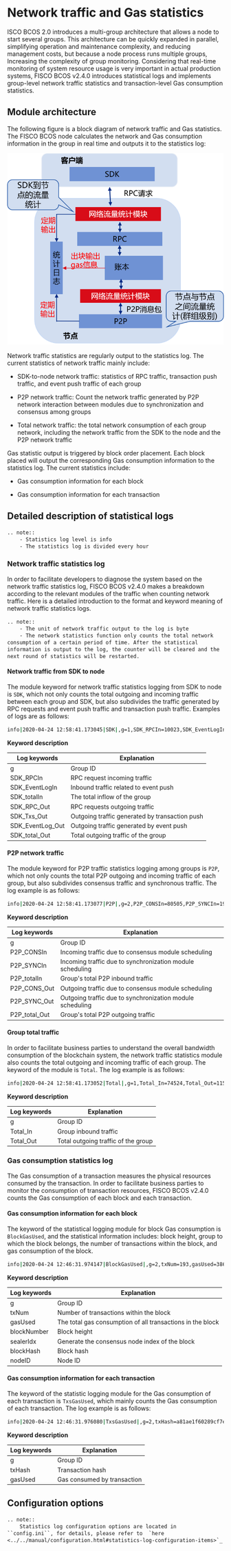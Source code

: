  # Network traffic and Gas statistics

ISCO BCOS 2.0 introduces a multi-group architecture that allows a node to start several groups. This architecture can be quickly expanded in parallel, simplifying operation and maintenance complexity, and reducing management costs, but because a node process runs multiple groups, Increasing the complexity of group monitoring. Considering that real-time monitoring of system resource usage is very important in actual production systems, FISCO BCOS v2.4.0 introduces statistical logs and implements group-level network traffic statistics and transaction-level Gas consumption statistics.

## Module architecture

The following figure is a block diagram of network traffic and Gas statistics. The FISCO BCOS node calculates the network and Gas consumption information in the group in real time and outputs it to the statistics log:

![](../../../images/stat/network_gas_stat.png)

Network traffic statistics are regularly output to the statistics log. The current statistics of network traffic mainly include:

- SDK-to-node network traffic: statistics of RPC traffic, transaction push traffic, and event push traffic of each group

- P2P network traffic: Count the network traffic generated by P2P network interaction between modules due to synchronization and consensus among groups

- Total network traffic: the total network consumption of each group network, including the network traffic from the SDK to the node and the P2P network traffic


Gas statistic output is triggered by block order placement. Each block placed will output the corresponding Gas consumption information to the statistics log. The current statistics include:

- Gas consumption information for each block

- Gas consumption information for each transaction


## Detailed description of statistical logs

```eval_rst
.. note::
    - Statistics log level is info
    - The statistics log is divided every hour
```

### Network traffic statistics log

In order to facilitate developers to diagnose the system based on the network traffic statistics log, FISCO BCOS v2.4.0 makes a breakdown according to the relevant modules of the traffic when counting network traffic. Here is a detailed introduction to the format and keyword meaning of network traffic statistics logs.

```eval_rst
.. note::
    - The unit of network traffic output to the log is byte
    - The network statistics function only counts the total network consumption of a certain period of time. After the statistical information is output to the log, the counter will be cleared and the next round of statistics will be restarted.
```

#### Network traffic from SDK to node

The module keyword for network traffic statistics logging from SDK to node is `SDK`, which not only counts the total outgoing and incoming traffic between each group and SDK, but also subdivides the traffic generated by RPC requests and event push traffic and transaction push traffic. Examples of logs are as follows:

```bash
info|2020-04-24 12:58:41.173045|SDK|,g=1,SDK_RPCIn=10023,SDK_EventLogIn=500,SDK_totalIn=10523,SDK_RPC_Out=0,SDK_Txs_Out=0,SDK_EventLog_Out=0,SDK_total_Out=0
```
**Keyword description**

Log keywords | Explanation
-|-
g | Group ID
SDK_RPCIn | RPC request incoming traffic |
SDK_EventLogIn | Inbound traffic related to event push |
SDK_totalIn | The total inflow of the group |
SDK_RPC_Out | RPC requests outgoing traffic |
SDK_Txs_Out | Outgoing traffic generated by transaction push |
SDK_EventLog_Out | Outgoing traffic generated by event push |
SDK_total_Out |Total outgoing traffic of the group |

#### P2P network traffic

The module keyword for P2P traffic statistics logging among groups is `P2P`, which not only counts the total P2P outgoing and incoming traffic of each group, but also subdivides consensus traffic and synchronous traffic. The log example is as follows:

```bash
info|2020-04-24 12:58:41.173077|P2P|,g=2,P2P_CONSIn=80505,P2P_SYNCIn=19008,P2P_totalIn=99513,P2P_CONS_Out=211377,P2P_SYNC_Out=19008,P2P_total_Out=230385  
```

**Keyword description**

Log keywords | Explanation
-|-
g | Group ID
P2P_CONSIn | Incoming traffic due to consensus module scheduling |
P2P_SYNCIn | Incoming traffic due to synchronization module scheduling |
P2P_totalIn | Group's total P2P inbound traffic |
P2P_CONS_Out | Outgoing traffic due to consensus module scheduling |
P2P_SYNC_Out | Outgoing traffic due to synchronization module scheduling |
P2P_total_Out | Group's total P2P outgoing traffic |


#### Group total traffic

In order to facilitate business parties to understand the overall bandwidth consumption of the blockchain system, the network traffic statistics module also counts the total outgoing and incoming traffic of each group. The keyword of the module is `Total`. The log example is as follows:

```bash
info|2020-04-24 12:58:41.173052|Total|,g=1,Total_In=74524,Total_Out=115434 
```

**Keyword description**

Log keywords | Explanation
-|-
g | Group ID
Total_In | Group inbound traffic |
Total_Out | Total outgoing traffic of the group |


### Gas consumption statistics log

The Gas consumption of a transaction measures the physical resources consumed by the transaction. In order to facilitate business parties to monitor the consumption of transaction resources, FISCO BCOS v2.4.0 counts the Gas consumption of each block and each transaction.

#### Gas consumption information for each block

The keyword of the statistical logging module for block Gas consumption is `BlockGasUsed`, and the statistical information includes: block height, group to which the block belongs, the number of transactions within the block, and gas consumption of the block.

```bash
info|2020-04-24 12:46:31.974147|BlockGasUsed|,g=2,txNum=193,gasUsed=3860579,blockNumber=1419,sealerIdx=2,blockHash=b10bdcc5da9c9cd5399ca5821bed9ae6f3fecbe1ddf8ec723b44e6fa30c4bd05,nodeID=0e23d6e237cfc5041d1754fa6682d71bef842b29ddfe3412b284aeac4b8b4794a51df409b667829750c2b4e91bdf95f51742e001e44dc9f97123a5002e49b8ca
```

**Keyword description**

Log keywords | Explanation
-|-
g | Group ID
txNum | Number of transactions within the block |
gasUsed | The total gas consumption of all transactions in the block |
blockNumber | Block height |
sealerIdx | Generate the consensus node index of the block |
blockHash | Block hash |
nodeID | Node ID|

#### Gas consumption information for each transaction

The keyword of the statistic logging module for the Gas consumption of each transaction is `TxsGasUsed`, which mainly counts the Gas consumption of each transaction. The log example is as follows:

```bash
info|2020-04-24 12:46:31.976080|TxsGasUsed|,g=2,txHash=a81ae1f60289cf7e8f6987b20c68ba9580a1c34d9252c5b4b9c097113309b9d7,gasUsed=20003
```

**Keyword description**

Log keywords | Explanation
-|-
g | Group ID
txHash | Transaction hash |
gasUsed | Gas consumed by transaction |


## Configuration options

```eval_rst
.. note::
    Statistics log configuration options are located in ``config.ini``, for details, please refer to  `here <../../manual/configuration.html#statistics-log-configuration-items>`_ 
```




